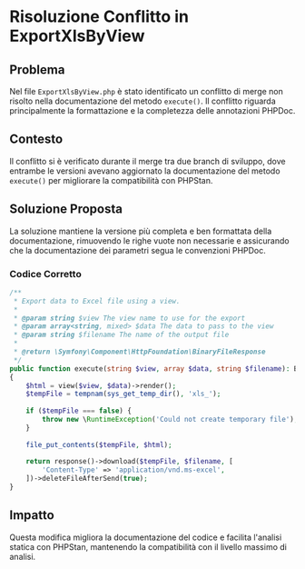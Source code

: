 # Risoluzione Conflitto in ExportXlsByView

## Problema

Nel file `ExportXlsByView.php` è stato identificato un conflitto di merge non risolto nella documentazione del metodo `execute()`. Il conflitto riguarda principalmente la formattazione e la completezza delle annotazioni PHPDoc.

## Contesto

Il conflitto si è verificato durante il merge tra due branch di sviluppo, dove entrambe le versioni avevano aggiornato la documentazione del metodo `execute()` per migliorare la compatibilità con PHPStan.

## Soluzione Proposta

La soluzione mantiene la versione più completa e ben formattata della documentazione, rimuovendo le righe vuote non necessarie e assicurando che la documentazione dei parametri segua le convenzioni PHPDoc.

### Codice Corretto

```php
/**
 * Export data to Excel file using a view.
 *
 * @param string $view The view name to use for the export
 * @param array<string, mixed> $data The data to pass to the view
 * @param string $filename The name of the output file
 *
 * @return \Symfony\Component\HttpFoundation\BinaryFileResponse
 */
public function execute(string $view, array $data, string $filename): BinaryFileResponse
{
    $html = view($view, $data)->render();
    $tempFile = tempnam(sys_get_temp_dir(), 'xls_');
    
    if ($tempFile === false) {
        throw new \RuntimeException('Could not create temporary file');
    }
    
    file_put_contents($tempFile, $html);
    
    return response()->download($tempFile, $filename, [
        'Content-Type' => 'application/vnd.ms-excel',
    ])->deleteFileAfterSend(true);
}
```

## Impatto

Questa modifica migliora la documentazione del codice e facilita l'analisi statica con PHPStan, mantenendo la compatibilità con il livello massimo di analisi.
